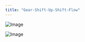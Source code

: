 ```yaml
---
title: "Gear-Shift-Up-Shift-Flow"
---
```


![Image](</lib/NewItem937.png>)

![Image](</lib/NewItem938.png>)
